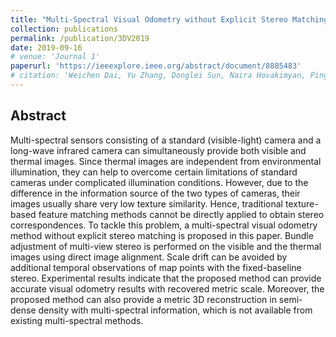 ```yaml
---
title: "Multi-Spectral Visual Odometry without Explicit Stereo Matching"
collection: publications
permalink: /publication/3DV2019
date: 2019-09-16
# venue: 'Journal 1'
paperurl: 'https://ieeexplore.ieee.org/abstract/document/8885483'
# citation: 'Weichen Dai, Yu Zhang, Donglei Sun, Naira Hovakimyan, Ping Li'
---
```


## Abstract
Multi-spectral sensors consisting of a standard (visible-light) camera and a long-wave infrared camera can simultaneously provide both visible and thermal images. Since thermal images are independent from environmental illumination, they can help to overcome certain limitations of standard cameras under complicated illumination conditions. However, due to the difference in the information source of the two types of cameras, their images usually share very low texture similarity. Hence, traditional texture-based feature matching methods cannot be directly applied to obtain stereo correspondences. To tackle this problem, a multi-spectral visual odometry method without explicit stereo matching is proposed in this paper. Bundle adjustment of multi-view stereo is performed on the visible and the thermal images using direct image alignment. Scale drift can be avoided by additional temporal observations of map points with the fixed-baseline stereo. Experimental results indicate that the proposed method can provide accurate visual odometry results with recovered metric scale. Moreover, the proposed method can also provide a metric 3D reconstruction in semi-dense density with multi-spectral information, which is not available from existing multi-spectral methods.